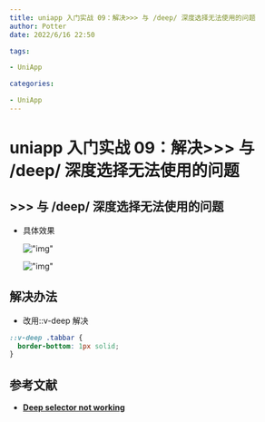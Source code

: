 ```yaml
---
title: uniapp 入门实战 09：解决>>> 与 /deep/ 深度选择无法使用的问题
author: Potter
date: 2022/6/16 22:50

tags:

- UniApp

categories:

- UniApp
---
```


# uniapp 入门实战 09：解决>>> 与 /deep/ 深度选择无法使用的问题


## >>> 与 /deep/ 深度选择无法使用的问题

- 具体效果

  !["img"](https://cdn.jsdelivr.net/gh/yxw007/BlogPicBed@master//img/20220616211025.png)

  !["img"](https://cdn.jsdelivr.net/gh/yxw007/BlogPicBed@master//img/20220616211009.png)

## 解决办法

- 改用::v-deep 解决

```scss
::v-deep .tabbar {
  border-bottom: 1px solid;
}
```

## 参考文献

- **[Deep selector not working](https://forum.vuejs.org/t/deep-selector-not-working/68037)**
